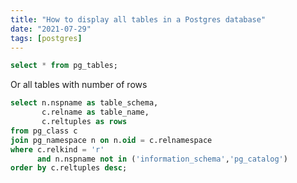 ```yaml
---
title: "How to display all tables in a Postgres database"
date: "2021-07-29"
tags: [postgres]
---
```


```sql
select * from pg_tables;
```

Or all tables with number of rows

```sql
select n.nspname as table_schema,
       c.relname as table_name,
       c.reltuples as rows
from pg_class c
join pg_namespace n on n.oid = c.relnamespace
where c.relkind = 'r'
      and n.nspname not in ('information_schema','pg_catalog')
order by c.reltuples desc;
```
